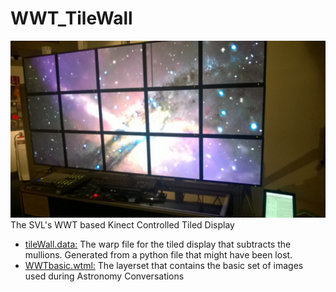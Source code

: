 WWT_TileWall
============
<img src=https://raw.githubusercontent.com/SpaceVisualizationLaboratory/Images/master/TileWall.jpg>
The SVL's WWT based Kinect Controlled Tiled Display
<ul>
<li><a href=https://github.com/SpaceVisualizationLaboratory/WWT_TileWall/blob/master/tileWall.data>tileWall.data:</a> The warp file for the tiled display that subtracts the mullions. Generated from a python file that might have been lost.</li>
<li><a href=https://github.com/SpaceVisualizationLaboratory/WWT_TileWall/blob/master/WWTbasic.wtml>WWTbasic.wtml:</a> The layerset that contains the basic set of images used during Astronomy Conversations</li>
</ul>
